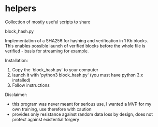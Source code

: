 # helpers
Collection of mostly useful scripts to share


block_hash.py

  Implementation of a SHA256 for hashing and verification in 1 Kb blocks. This enables possible launch of verified blocks before  the whole file is verified - basis for streaming for example.
  
  Installation:
  1. Copy the 'block_hash.py' to your computer
  2. launch it with 'python3 block_hash.py' (you must have python 3.x installed)
  3. Follow instructions  

  Disclaimer:
  - this program was never meant for serious use, I wanted a MVP for my own training, use therefore with caution
  - provides only resistance against random data loss by design, does not protect against existential forgery
